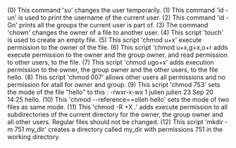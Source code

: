 (0) This command 'su' changes the user temporarily.
(1) This command 'id -un' is  used to print the  username of the current user.
(2) This command 'id -Gn' prints all the groups the current user is part of.
(3) The command 'chown' changes the owner of a file to another user.
(4) This script 'touch' is used to create an empty file.
(5) This script 'chmod u+x' execute permission to the owner of the file.
(6) This script 'chmod u+x,g+x,o+r  adds execute permission to the owner and the group owner, and read permission to other users, to the file.
(7) This script 'chmod ugo+x' adds execution permission to the owner, the group owner and the other users, to the file hello.
(8) This script 'chmod 007' allows other users all permissions and no permission for atall for owner and group.
(9) This script 'chmod 753' sets the mode of the file "hello" to this : -rwxr-x-wx 1 julien julien 23 Sep 20 14:25 hello.
(10) This 'chmod --reference==olleh hello' sets the mode of two files as same mode.
(11) This 'chmod -R +X .' adds execute permission to all subdirectories of the current directory for the owner, the group owner and all other users. Regular files should not be changed.
(12) This script 'mkdir -m 751 my_dir' creates a directory called my_dir with permissions 751 in the working directory.
